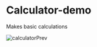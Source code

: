 # Calculator-demo

Makes basic calculations

![calculatorPrev](https://user-images.githubusercontent.com/49685781/118637628-f1552580-b7cd-11eb-8397-3ac575acde37.png)
